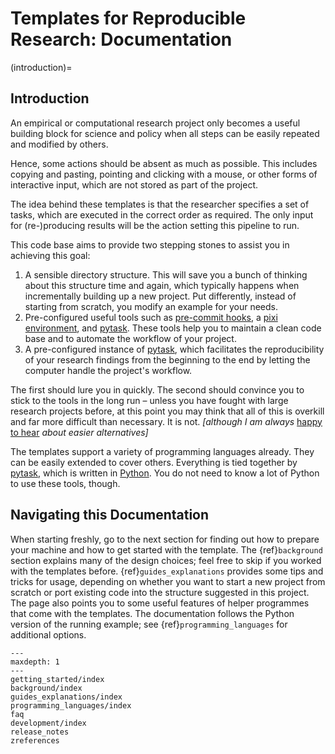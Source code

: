 # Templates for Reproducible Research: Documentation

(introduction)=

## Introduction

An empirical or computational research project only becomes a useful building block for
science and policy when all steps can be easily repeated and modified by others.

Hence, some actions should be absent as much as possible. This includes copying and
pasting, pointing and clicking with a mouse, or other forms of interactive input, which
are not stored as part of the project.

The idea behind these templates is that the researcher specifies a set of tasks, which
are executed in the correct order as required. The only input for (re-)producing results
will be the action setting this pipeline to run.

This code base aims to provide two stepping stones to assist you in achieving this goal:

1. A sensible directory structure. This will save you a bunch of thinking about this
   structure time and again, which typically happens when incrementally building up a
   new project. Put differently, instead of starting from scratch, you modify an example
   for your needs.
1. Pre-configured useful tools such as [pre-commit hooks](#pre_commit_hooks), a
   [pixi environment](#environments), and
   [pytask](https://pytask-dev.readthedocs.io/en/stable/). These tools help you to
   maintain a clean code base and to automate the workflow of your project.
1. A pre-configured instance of [pytask](https://pytask-dev.readthedocs.io/en/stable/),
   which facilitates the reproducibility of your research findings from the beginning to
   the end by letting the computer handle the project's workflow.

The first should lure you in quickly. The second should convince you to stick to the
tools in the long run – unless you have fought with large research projects before, at
this point you may think that all of this is overkill and far more difficult than
necessary. It is not. _\[although I am always_
[happy to hear](https://www.wiwi.uni-bonn.de/gaudecker/) _about easier alternatives\]_

The templates support a variety of programming languages already. They can be easily
extended to cover others. Everything is tied together by
[pytask](https://pytask-dev.readthedocs.io/en/stable/), which is written in
[Python](https://www.python.org/). You do not need to know a lot of Python to use these
tools, though.

## Navigating this Documentation

When starting freshly, go to the next section for finding out how to prepare your
machine and how to get started with the template. The {ref}`background` section explains
many of the design choices; feel free to skip if you worked with the templates before.
{ref}`guides_explanations` provides some tips and tricks for usage, depending on whether
you want to start a new project from scratch or port existing code into the structure
suggested in this project. The page also points you to some useful features of helper
programmes that come with the templates. The documentation follows the Python version of
the running example; see {ref}`programming_languages` for additional options.

```{toctree}
---
maxdepth: 1
---
getting_started/index
background/index
guides_explanations/index
programming_languages/index
faq
development/index
release_notes
zreferences
```
